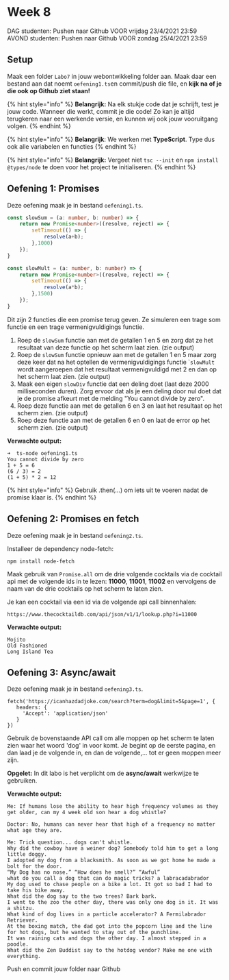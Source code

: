 # Week 8



DAG studenten: Pushen naar Github VOOR vrijdag 23/4/2021 23:59\
AVOND studenten: Pushen naar Github VOOR zondag 25/4/2021 23:59

## Setup

Maak een folder `Labo7` in jouw webontwikkeling folder aan. Maak daar een bestand aan dat noemt `oefening1.ts`en commit/push die file, en **kijk na of je die ook op Github ziet staan!**

{% hint style="info" %}
**Belangrijk:** Na elk stukje code dat je schrijft, test je jouw code. Wanneer die werkt, commit je die code! Zo kan je altijd terugkeren naar een werkende versie, en kunnen wij ook jouw vooruitgang volgen.
{% endhint %}

{% hint style="info" %}
**Belangrijk**: We werken met **TypeScript**. Type dus ook alle variabelen en functies
{% endhint %}

{% hint style="info" %}
**Belangrijk:** Vergeet niet `tsc --init` en `npm install @types/node` te doen voor het project te initialiseren.
{% endhint %}

## Oefening 1: Promises

Deze oefening maak je in bestand `oefening1.ts`.

```typescript
const slowSum = (a: number, b: number) => {
    return new Promise<number>((resolve, reject) => {
        setTimeout(() => {
            resolve(a+b);
        },1000)
    });
}

const slowMult = (a: number, b: number) => {
    return new Promise<number>((resolve, reject) => {
        setTimeout(() => {
            resolve(a*b);
        },1500)
    });
}
```

Dit zijn 2 functies die een promise terug geven. Ze simuleren een trage som functie en een trage vermenigvuldigings functie.

1. Roep de `slowSum` functie aan met de getallen 1 en 5 en zorg dat ze het resultaat van deze functie op het scherm laat zien. (zie output)
2. Roep de `slowSum` functie opnieuw aan met de getallen 1 en 5 maar zorg deze keer dat na het optellen de vermenigvuldigings functie \``slowMult` wordt aangeroepen dat het resultaat vermenigvuldigd met 2 en dan op het scherm laat zien. (zie output)
3. Maak een eigen `slowDiv` functie dat een deling doet (laat deze 2000 milliseconden duren). Zorg ervoor dat als je een deling door nul doet dat je de promise afkeurt met de melding "You cannot divide by zero".
4. Roep deze functie aan met de getallen 6 en 3 en laat het resultaat op het scherm zien. (zie output)
5. Roep deze functie aan met de getallen 6 en 0 en laat de error op het scherm zien. (zie output)

**Verwachte output:**

```
➜  ts-node oefening1.ts
You cannot divide by zero
1 + 5 = 6
(6 / 3) = 2
(1 + 5) * 2 = 12
```

{% hint style="info" %}
Gebruik .then(...) om iets uit te voeren nadat de promise klaar is.
{% endhint %}

## **Oefening 2: Promises en fetch**

Deze oefening maak je in bestand `oefening2.ts`.&#x20;

Installeer de dependency node-fetch:

```
npm install node-fetch
```

Maak gebruik van `Promise.all` om de drie volgende cocktails via de cocktail api met de volgende ids in te lezen: **11000**, **11001**, **11002** en vervolgens de naam van de drie cocktails op het scherm te laten zien.

Je kan een cocktail via een id via de volgende api call binnenhalen:

```
https://www.thecocktaildb.com/api/json/v1/1/lookup.php?i=11000
```

**Verwachte output:**

```
Mojito
Old Fashioned
Long Island Tea
```

## Oefening 3: Async/await

Deze oefening maak je in bestand `oefening3.ts`.&#x20;

```
fetch('https://icanhazdadjoke.com/search?term=dog&limit=5&page=1', {
   headers: {
     'Accept': 'application/json'
   }
})
```

Gebruik de bovenstaande API call om alle moppen op het scherm te laten zien waar het woord 'dog' in voor komt. Je begint op de eerste pagina, en dan laad je de volgende in, en dan de volgende,... tot er geen moppen meer zijn.

**Opgelet:** In dit labo is het verplicht om de **async/await** werkwijze te gebruiken.&#x20;

**Verwachte output:**

```
Me: If humans lose the ability to hear high frequency volumes as they get older, can my 4 week old son hear a dog whistle?

Doctor: No, humans can never hear that high of a frequency no matter what age they are.

Me: Trick question... dogs can't whistle.
Why did the cowboy have a weiner dog? Somebody told him to get a long little doggy.
I adopted my dog from a blacksmith. As soon as we got home he made a bolt for the door.
“My Dog has no nose.” “How does he smell?” “Awful”
what do you call a dog that can do magic tricks? a labracadabrador
My dog used to chase people on a bike a lot. It got so bad I had to take his bike away.
What did the dog say to the two trees? Bark bark.
I went to the zoo the other day, there was only one dog in it. It was a shitzu.
What kind of dog lives in a particle accelerator? A Fermilabrador Retriever.
At the boxing match, the dad got into the popcorn line and the line for hot dogs, but he wanted to stay out of the punchline.
It was raining cats and dogs the other day. I almost stepped in a poodle.
What did the Zen Buddist say to the hotdog vendor? Make me one with everything.
```



Push en commit jouw folder naar Github
